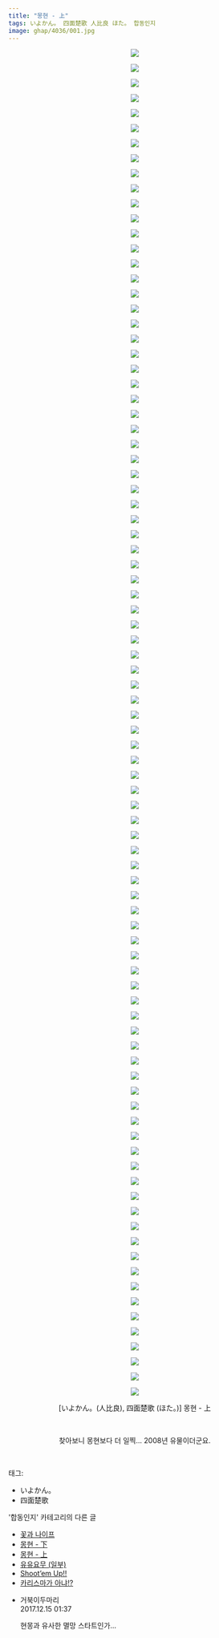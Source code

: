 ```yaml
---
title: "몽현 - 上"
tags: いよかん。 四面楚歌 人比良 ほた。 합동인지
image: ghap/4036/001.jpg
---
```

<div class="article">
<p style="text-align: center; clear: none; float: none;"><img src="{{ site.nasurl }}/ghap/4036/001.jpg"/></p>
<p style="text-align: center; clear: none; float: none;"><img src="{{ site.nasurl }}/ghap/4036/002.jpg"/></p>
<p style="text-align: center; clear: none; float: none;"><img src="{{ site.nasurl }}/ghap/4036/003.jpg"/></p>
<p style="text-align: center; clear: none; float: none;"><img src="{{ site.nasurl }}/ghap/4036/004.jpg"/></p>
<p style="text-align: center; clear: none; float: none;"><img src="{{ site.nasurl }}/ghap/4036/005.jpg"/></p>
<p style="text-align: center; clear: none; float: none;"><img src="{{ site.nasurl }}/ghap/4036/006.jpg"/></p>
<p style="text-align: center; clear: none; float: none;"><img src="{{ site.nasurl }}/ghap/4036/007.jpg"/></p>
<p style="text-align: center; clear: none; float: none;"><img src="{{ site.nasurl }}/ghap/4036/008.jpg"/></p>
<p style="text-align: center; clear: none; float: none;"><img src="{{ site.nasurl }}/ghap/4036/009.jpg"/></p>
<p style="text-align: center; clear: none; float: none;"><img src="{{ site.nasurl }}/ghap/4036/010.jpg"/></p>
<p style="text-align: center; clear: none; float: none;"><img src="{{ site.nasurl }}/ghap/4036/011.jpg"/></p>
<p style="text-align: center; clear: none; float: none;"><img src="{{ site.nasurl }}/ghap/4036/012.jpg"/></p>
<p style="text-align: center; clear: none; float: none;"><img src="{{ site.nasurl }}/ghap/4036/013.jpg"/></p>
<p style="text-align: center; clear: none; float: none;"><img src="{{ site.nasurl }}/ghap/4036/014.jpg"/></p>
<p style="text-align: center; clear: none; float: none;"><img src="{{ site.nasurl }}/ghap/4036/015.jpg"/></p>
<p style="text-align: center; clear: none; float: none;"><img src="{{ site.nasurl }}/ghap/4036/016.jpg"/></p>
<p style="text-align: center; clear: none; float: none;"><img src="{{ site.nasurl }}/ghap/4036/017.jpg"/></p>
<p style="text-align: center; clear: none; float: none;"><img src="{{ site.nasurl }}/ghap/4036/018.jpg"/></p>
<p style="text-align: center; clear: none; float: none;"><img src="{{ site.nasurl }}/ghap/4036/019.jpg"/></p>
<p style="text-align: center; clear: none; float: none;"><img src="{{ site.nasurl }}/ghap/4036/020.jpg"/></p>
<p style="text-align: center; clear: none; float: none;"><img src="{{ site.nasurl }}/ghap/4036/021.jpg"/></p>
<p style="text-align: center; clear: none; float: none;"><img src="{{ site.nasurl }}/ghap/4036/022.jpg"/></p>
<p style="text-align: center; clear: none; float: none;"><img src="{{ site.nasurl }}/ghap/4036/023.jpg"/></p>
<p style="text-align: center; clear: none; float: none;"><img src="{{ site.nasurl }}/ghap/4036/024.jpg"/></p>
<p style="text-align: center; clear: none; float: none;"><img src="{{ site.nasurl }}/ghap/4036/025.jpg"/></p>
<p style="text-align: center; clear: none; float: none;"><img src="{{ site.nasurl }}/ghap/4036/026.jpg"/></p>
<p style="text-align: center; clear: none; float: none;"><img src="{{ site.nasurl }}/ghap/4036/027.jpg"/></p>
<p style="text-align: center; clear: none; float: none;"><img src="{{ site.nasurl }}/ghap/4036/028.jpg"/></p>
<p style="text-align: center; clear: none; float: none;"><img src="{{ site.nasurl }}/ghap/4036/029.jpg"/></p>
<p style="text-align: center; clear: none; float: none;"><img src="{{ site.nasurl }}/ghap/4036/030.jpg"/></p>
<p style="text-align: center; clear: none; float: none;"><img src="{{ site.nasurl }}/ghap/4036/031.jpg"/></p>
<p style="text-align: center; clear: none; float: none;"><img src="{{ site.nasurl }}/ghap/4036/032.jpg"/></p>
<p style="text-align: center; clear: none; float: none;"><img src="{{ site.nasurl }}/ghap/4036/033.jpg"/></p>
<p style="text-align: center; clear: none; float: none;"><img src="{{ site.nasurl }}/ghap/4036/034.jpg"/></p>
<p style="text-align: center; clear: none; float: none;"><img src="{{ site.nasurl }}/ghap/4036/035.jpg"/></p>
<p style="text-align: center; clear: none; float: none;"><img src="{{ site.nasurl }}/ghap/4036/036.jpg"/></p>
<p style="text-align: center; clear: none; float: none;"><img src="{{ site.nasurl }}/ghap/4036/037.jpg"/></p>
<p style="text-align: center; clear: none; float: none;"><img src="{{ site.nasurl }}/ghap/4036/038.jpg"/></p>
<p style="text-align: center; clear: none; float: none;"><img src="{{ site.nasurl }}/ghap/4036/039.jpg"/></p>
<p style="text-align: center; clear: none; float: none;"><img src="{{ site.nasurl }}/ghap/4036/040.jpg"/></p>
<p style="text-align: center; clear: none; float: none;"><img src="{{ site.nasurl }}/ghap/4036/041.jpg"/></p>
<p style="text-align: center; clear: none; float: none;"><img src="{{ site.nasurl }}/ghap/4036/042.jpg"/></p>
<p style="text-align: center; clear: none; float: none;"><img src="{{ site.nasurl }}/ghap/4036/043.jpg"/></p>
<p style="text-align: center; clear: none; float: none;"><img src="{{ site.nasurl }}/ghap/4036/044.jpg"/></p>
<p style="text-align: center; clear: none; float: none;"><img src="{{ site.nasurl }}/ghap/4036/045.jpg"/></p>
<p style="text-align: center; clear: none; float: none;"><img src="{{ site.nasurl }}/ghap/4036/046.jpg"/></p>
<p style="text-align: center; clear: none; float: none;"><img src="{{ site.nasurl }}/ghap/4036/047.jpg"/></p>
<p style="text-align: center; clear: none; float: none;"><img src="{{ site.nasurl }}/ghap/4036/048.jpg"/></p>
<p style="text-align: center; clear: none; float: none;"><img src="{{ site.nasurl }}/ghap/4036/049.jpg"/></p>
<p style="text-align: center; clear: none; float: none;"><img src="{{ site.nasurl }}/ghap/4036/050.jpg"/></p>
<p style="text-align: center; clear: none; float: none;"><img src="{{ site.nasurl }}/ghap/4036/051.jpg"/></p>
<p style="text-align: center; clear: none; float: none;"><img src="{{ site.nasurl }}/ghap/4036/052.jpg"/></p>
<p style="text-align: center; clear: none; float: none;"><img src="{{ site.nasurl }}/ghap/4036/053.jpg"/></p>
<p style="text-align: center; clear: none; float: none;"><img src="{{ site.nasurl }}/ghap/4036/054.jpg"/></p>
<p style="text-align: center; clear: none; float: none;"><img src="{{ site.nasurl }}/ghap/4036/055.jpg"/></p>
<p style="text-align: center; clear: none; float: none;"><img src="{{ site.nasurl }}/ghap/4036/056.jpg"/></p>
<p style="text-align: center; clear: none; float: none;"><img src="{{ site.nasurl }}/ghap/4036/057.jpg"/></p>
<p style="text-align: center; clear: none; float: none;"><img src="{{ site.nasurl }}/ghap/4036/058.jpg"/></p>
<p style="text-align: center; clear: none; float: none;"><img src="{{ site.nasurl }}/ghap/4036/059.jpg"/></p>
<p style="text-align: center; clear: none; float: none;"><img src="{{ site.nasurl }}/ghap/4036/060.jpg"/></p>
<p style="text-align: center; clear: none; float: none;"><img src="{{ site.nasurl }}/ghap/4036/061.jpg"/></p>
<p style="text-align: center; clear: none; float: none;"><img src="{{ site.nasurl }}/ghap/4036/062.jpg"/></p>
<p style="text-align: center; clear: none; float: none;"><img src="{{ site.nasurl }}/ghap/4036/063.jpg"/></p>
<p style="text-align: center; clear: none; float: none;"><img src="{{ site.nasurl }}/ghap/4036/064.jpg"/></p>
<p style="text-align: center; clear: none; float: none;"><img src="{{ site.nasurl }}/ghap/4036/065.jpg"/></p>
<p style="text-align: center; clear: none; float: none;"><img src="{{ site.nasurl }}/ghap/4036/066.jpg"/></p>
<p style="text-align: center; clear: none; float: none;"><img src="{{ site.nasurl }}/ghap/4036/067.jpg"/></p>
<p style="text-align: center; clear: none; float: none;"><img src="{{ site.nasurl }}/ghap/4036/068.jpg"/></p>
<p style="text-align: center; clear: none; float: none;"><img src="{{ site.nasurl }}/ghap/4036/069.jpg"/></p>
<p style="text-align: center; clear: none; float: none;"><img src="{{ site.nasurl }}/ghap/4036/070.jpg"/></p>
<p style="text-align: center; clear: none; float: none;"><img src="{{ site.nasurl }}/ghap/4036/071.jpg"/></p>
<p style="text-align: center; clear: none; float: none;"><img src="{{ site.nasurl }}/ghap/4036/072.jpg"/></p>
<p style="text-align: center; clear: none; float: none;"><img src="{{ site.nasurl }}/ghap/4036/073.jpg"/></p>
<p style="text-align: center; clear: none; float: none;"><img src="{{ site.nasurl }}/ghap/4036/074.jpg"/></p>
<p style="text-align: center; clear: none; float: none;"><img src="{{ site.nasurl }}/ghap/4036/075.jpg"/></p>
<p style="text-align: center; clear: none; float: none;"><img src="{{ site.nasurl }}/ghap/4036/076.jpg"/></p>
<p style="text-align: center; clear: none; float: none;"><img src="{{ site.nasurl }}/ghap/4036/077.jpg"/></p>
<p style="text-align: center; clear: none; float: none;"><img src="{{ site.nasurl }}/ghap/4036/078.jpg"/></p>
<p style="text-align: center; clear: none; float: none;"><img src="{{ site.nasurl }}/ghap/4036/079.jpg"/></p>
<p style="text-align: center; clear: none; float: none;"><img src="{{ site.nasurl }}/ghap/4036/080.jpg"/></p>
<p style="text-align: center; clear: none; float: none;"><img src="{{ site.nasurl }}/ghap/4036/081.jpg"/></p>
<p style="text-align: center; clear: none; float: none;"><img src="{{ site.nasurl }}/ghap/4036/082.jpg"/></p>
<p style="text-align: center; clear: none; float: none;"><img src="{{ site.nasurl }}/ghap/4036/083.jpg"/></p>
<p style="text-align: center; clear: none; float: none;"><img src="{{ site.nasurl }}/ghap/4036/084.jpg"/></p>
<p style="text-align: center; clear: none; float: none;"><img src="{{ site.nasurl }}/ghap/4036/085.jpg"/></p>
<p style="text-align: center; clear: none; float: none;"><img src="{{ site.nasurl }}/ghap/4036/086.jpg"/></p>
<p style="text-align: center; clear: none; float: none;"><img src="{{ site.nasurl }}/ghap/4036/087.jpg"/></p>
<p style="text-align: center; clear: none; float: none;"><img src="{{ site.nasurl }}/ghap/4036/088.jpg"/></p>
<p style="text-align: center; clear: none; float: none;"><img src="{{ site.nasurl }}/ghap/4036/089.jpg"/></p>
<p style="text-align: center; clear: none; float: none;"><img src="{{ site.nasurl }}/ghap/4036/090.jpg"/></p>
<p style="text-align: center; clear: none; float: none;">[いよかん。(人比良), 四面楚歌 (ほた。)] 몽현 - 上</p>
<p style="text-align: center; clear: none; float: none;"><br/></p>
<p style="text-align: center; clear: none; float: none;">찾아보니 몽현보다 더 일찍... 2008년 유물이더군요.</p>
<p><br/></p>
</div><div class="tagTrail">
<p>태그: </p>
<ul>
<li>いよかん。</li>
<li>四面楚歌</li>
</ul>
</div><div class="another">
<p>'합동인지' 카테고리의 다른 글</p>
<ul>
<li><a href="/2018-01-05-ghap_4083">꽃과 나이프</a></li>
<li><a href="/2017-12-15-ghap_4037">몽현 - 下</a></li>
<li><a href="/2017-12-15-ghap_4036">몽현 - 上</a></li>
<li><a href="/2017-10-22-ghap_3893">유유요무 (일부)</a></li>
<li><a href="/2017-10-16-ghap_3854">Shoot’em Up!!</a></li>
<li><a href="/2017-10-06-ghap_3834">카리스마가 아냐!?</a></li>
</ul>
</div><div class="cb_module cb_fluid">
<div class="cb_wrt cb_profile">
<div class="comment">
<ul>
<li class="cb_thumb_off" id="comment15152417">
<div class="cb_comment_area">
<div class="cb_info_area">
<div class="cb_section">
<span class="cb_nick_name">거북이두마리</span>
</div>
<div class="cb_section">
<span class="cb_date">2017.12.15 01:37 </span>
</div>
</div>
<div class="cb_dsc_comment">
<p class="cb_dsc">
											현몽과 유사한 멸망 스타트인가...
										</p>
</div>
</div></li>
</ul>
</div>
</div><!-- commentList close -->
</div>
